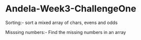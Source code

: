 # Andela-Week3-ChallengeOne


Sorting:- sort a mixed array of chars, evens and odds






Misssing numbers:- Find the missing numbers in an array 
